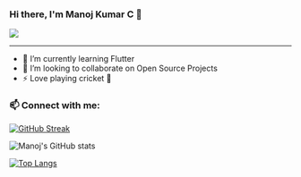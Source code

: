 ### Hi there, I'm Manoj Kumar C 👋

![](https://komarev.com/ghpvc/?username=Manojkc15)

<hr>

- 🌱 I’m currently learning Flutter
- 👯 I’m looking to collaborate on Open Source Projects
- ⚡ Love playing cricket 🏏

<h3>📫 Connect with me:</h3>

[![GitHub Streak](https://github-readme-streak-stats.herokuapp.com/?user=Manojkc15&theme=radical)](https://git.io/streak-stats)

![Manoj's GitHub stats](https://github-readme-stats.vercel.app/api?username=Manojkc15&show_icons=true&theme=radical)

[![Top Langs](https://github-readme-stats.vercel.app/api/top-langs/?username=Manojkc15&layout=compact&theme=radical)](https://github.com/Manojkc15/github-readme-stats)



